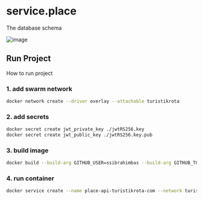 # service.place

The database schema

![image](https://github.com/turistikrota/service.place/assets/76786120/d82ce0ce-0856-42e7-8d43-64ef01f0b3b1)

## Run Project

How to run project

### 1. add swarm network

```bash
docker network create --driver overlay --attachable turistikrota

```

### 2. add secrets

```bash
docker secret create jwt_private_key ./jwtRS256.key
docker secret create jwt_public_key ./jwtRS256.key.pub

```

### 3. build image

```bash
docker build --build-arg GITHUB_USER=ssibrahimbas --build-arg GITHUB_TOKEN=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 -t github.com/turistikrota/service.place .  
```

### 4. run container

```bash
docker service create --name place-api-turistikrota-com --network turistikrota --secret jwt_private_key --secret jwt_public_key --env-file .env --publish 6019:6019 github.com/turistikrota/service.place:latest
```

